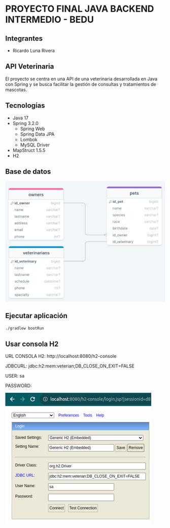 # PROYECTO FINAL JAVA BACKEND INTERMEDIO - BEDU

## Integrantes
- Ricardo Luna Rivera

## API Veterinaria

El proyecto se centra en una API de una veterinaria desarrollada en Java
con Spring y se busca facilitar la gestión de consultas y tratamientos de mascotas. 

## Tecnologías
- Java 17
- Spring 3.2.0
  - Spring Web
  - Spring Data JPA
  - Lombok
  - MySQL Driver
- MapStruct 1.5.5
- H2

## Base de datos
![db_veterinary.png](src%2Fimg%2Fdb_veterinary.png)

## Ejecutar aplicación
`./gradlew bootRun`

## Usar consola H2
URL CONSOLA H2: http://localhost:8080/h2-console

JDBCURL: jdbc:h2:mem:veterian;DB_CLOSE_ON_EXIT=FALSE

USER: sa

PASSWORD:

![H2_console.png](src%2Fimg%2FH2_console.png)